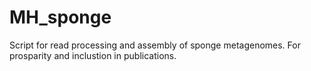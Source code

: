 # MH_sponge
Script for read processing and assembly of sponge metagenomes. For prosparity and inclustion in publications.  
